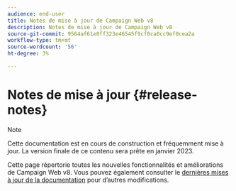 ```yaml
---
audience: end-user
title: Notes de mise à jour de Campaign Web v8
description: Notes de mise à jour de Campaign Web v8
source-git-commit: 9564af61e0ff323e46545f9cf0ca0cc9ef0cea2a
workflow-type: tm+mt
source-wordcount: '56'
ht-degree: 3%

---
```


# Notes de mise à jour       {#release-notes}

>[!NOTE]
>
>Cette documentation est en cours de construction et fréquemment mise à jour. La version finale de ce contenu sera prête en janvier 2023.

Cette page répertorie toutes les nouvelles fonctionnalités et améliorations de Campaign Web v8. Vous pouvez également consulter le [dernières mises à jour de la documentation](documentation-updates.md) pour d’autres modifications.

